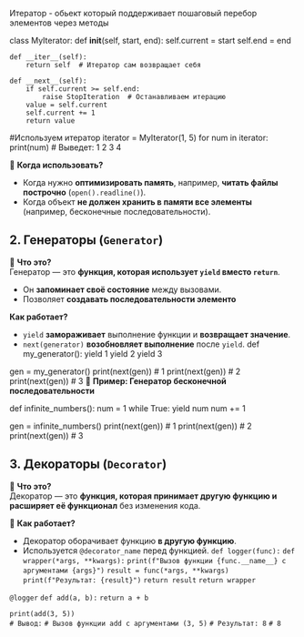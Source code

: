 Итератор - обьект который поддерживает пошаговый перебор элементов через методы 

class MyIterator:
    def __init__(self, start, end):
        self.current = start
        self.end = end

    def __iter__(self):
        return self  # Итератор сам возвращает себя

    def __next__(self):
        if self.current >= self.end:
            raise StopIteration  # Останавливаем итерацию
        value = self.current
        self.current += 1
        return value

#Используем итератор
iterator = MyIterator(1, 5)
for num in iterator:
    print(num)  # Выведет: 1 2 3 4

🔹 **Когда использовать?**

- Когда нужно **оптимизировать память**, например, **читать файлы построчно** (`open().readline()`).
- Когда объект **не должен хранить в памяти все элементы** (например, бесконечные последовательности).

## **2. Генераторы (`Generator`)**

🔹 **Что это?**  
Генератор — это **функция, которая использует `yield` вместо `return`**.

- Он **запоминает своё состояние** между вызовами.
- Позволяет **создавать последовательности элементо**


**Как работает?**

- `yield` **замораживает** выполнение функции и **возвращает значение**.
- `next(generator)` **возобновляет выполнение** после `yield`.
def my_generator():
    yield 1
    yield 2
    yield 3

gen = my_generator()
print(next(gen))  # 1
print(next(gen))  # 2
print(next(gen))  # 3
🔹 **Пример: Генератор бесконечной последовательности**


def infinite_numbers():
    num = 1
    while True:
        yield num
        num += 1

gen = infinite_numbers()
print(next(gen))  # 1
print(next(gen))  # 2
print(next(gen))  # 3


## **3. Декораторы (`Decorator`)**

🔹 **Что это?**  
Декоратор — это **функция, которая принимает другую функцию и расширяет её функционал** без изменения кода.

🔹 **Как работает?**

- Декоратор оборачивает функцию **в другую функцию**.
- Используется `@decorator_name` перед функцией.
`def logger(func):`
    `def wrapper(*args, **kwargs):`
        `print(f"Вызов функции {func.__name__} с аргументами {args}")`
        `result = func(*args, **kwargs)`
        `print(f"Результат: {result}")`
        `return result`
    `return wrapper`

`@logger`
`def add(a, b):`
    `return a + b`

`print(add(3, 5))`  
`# Вывод:`
`# Вызов функции add с аргументами (3, 5)`
`# Результат: 8`
`# 8`
